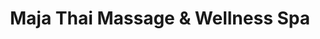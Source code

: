 ---
title: "Maja Thai Massage & Wellness Spa"
url: /alaminos/maja-thai-massage-und-wellness-spa/
shop: Kosmetik
---